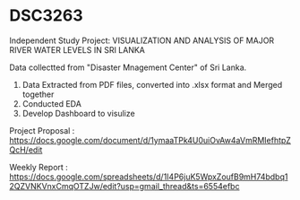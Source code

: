 # DSC3263
Independent Study Project: VISUALIZATION AND ANALYSIS OF MAJOR RIVER WATER LEVELS IN SRI LANKA

Data collectted from "Disaster Mnagement Center" of Sri Lanka.
1.  Data Extracted from PDF files, converted into .xlsx format and Merged together
2.  Conducted EDA
3.  Develop Dashboard to visulize

Project Proposal : https://docs.google.com/document/d/1ymaaTPk4U0uiOvAw4aVmRMIefhtpZQcH/edit

Weekly Report : https://docs.google.com/spreadsheets/d/1I4P6juK5WpxZoufB9mH74bdbq12QZVNKVnxCmqOTZJw/edit?usp=gmail_thread&ts=6554efbc
